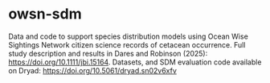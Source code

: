 # owsn-sdm
Data and code to support species distribution models using Ocean Wise Sightings Network citizen science records of cetacean occurrence. Full study description and results in Dares and Robinson (2025): https://doi.org/10.1111/jbi.15164. Datasets, and SDM evaluation code available on Dryad: https://doi.org/10.5061/dryad.sn02v6xfv
